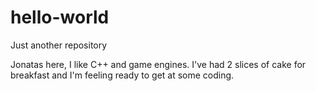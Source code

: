 # hello-world
Just another repository

Jonatas here, I like C++ and game engines. I've had 2 slices of cake for breakfast and I'm feeling ready to get at some coding. 
